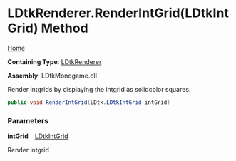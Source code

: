 # LDtkRenderer\.RenderIntGrid\(LDtkIntGrid\) Method

[Home](../../../../README.md)

**Containing Type**: [LDtkRenderer](../README.md)

**Assembly**: LDtkMonogame\.dll

  
 Render intgrids by displaying the intgrid as solidcolor squares\. 

```csharp
public void RenderIntGrid(LDtk.LDtkIntGrid intGrid)
```

### Parameters

**intGrid** &ensp; [LDtkIntGrid](../../../LDtkIntGrid/README.md)

Render intgrid